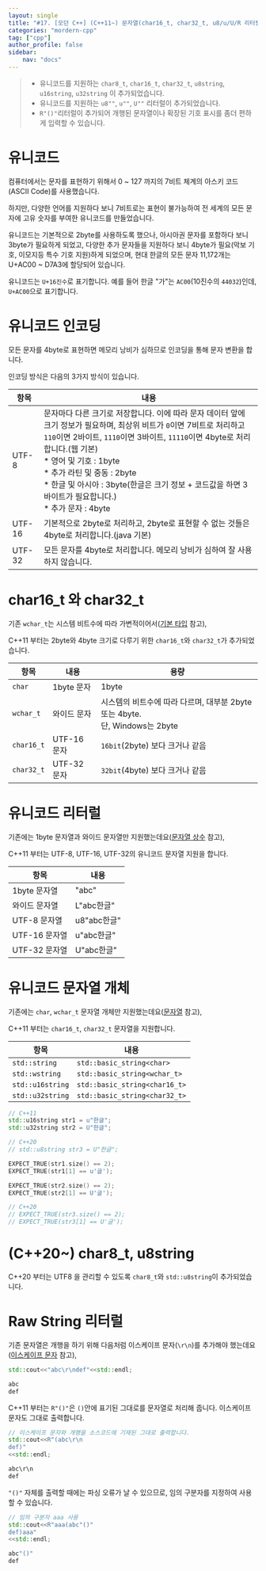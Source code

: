 ```yaml
---
layout: single
title: "#17. [모던 C++] (C++11~) 문자열(char16_t, char32_t, u8/u/U/R 리터럴, u16string, u32string) (C++20~) char8_t, u8string"
categories: "mordern-cpp"
tag: ["cpp"]
author_profile: false
sidebar: 
    nav: "docs"
---
```

> * 유니코드를 지원하는 `char8_t`, `char16_t`, `char32_t`, `u8string`, `u16string`, `u32string` 이 추가되었습니다.
> * 유니코드를 지원하는 `u8""`, `u""`, `U""` 리터럴이 추가되었습니다. 
> * `R"()"`리터럴이 추가되어 개행된 문자열이나 확장된 기호 표시를 좀더 편하게 입력할 수 있습니다.

# 유니코드

컴퓨터에서는 문자를 표현하기 위해서 0 ~ 127 까지의 7비트 체계의 아스키 코드(ASCII Code)를 사용했습니다.

하지만, 다양한 언어를 지원하다 보니 7비트로는 표현이 불가능하여 전 세계의 모든 문자에 고유 숫자를 부여한 유니코드를 만들었습니다. 

유니코드는 기본적으로 2byte를 사용하도록 했으나, 아시아권 문자를 포함하다 보니 3byte가 필요하게 되었고, 다양한 추가 문자들을 지원하다 보니 4byte가 필요(악보 기호, 이모지등 특수 기호 지원)하게 되었으며, 현대 한글의 모든 문자 11,172개는 U+AC00 ~ D7A3에 할당되어 있습니다.

유니코드는 `U+16진수`로 표기합니다. 예를 들어 한글 "가"는 `AC00`(10진수의 `44032`)인데, `U+AC00`으로 표기합니다.

# 유니코드 인코딩

모든 문자를 4byte로 표현하면 메모리 낭비가 심하므로 인코딩을 통해 문자 변환을 합니다.

인코딩 방식은 다음의 3가지 방식이 있습니다.

|항목|내용|
|--|--|
|UTF-8|문자마다 다른 크기로 저장합니다. 이에 따라 문자 데이터 앞에 크기 정보가 필요하며, 최상위 비트가 `0`이면 7비트로 처리하고 `110`이면 2바이트, `1110`이면 3바이트, `11110`이면 4byte로 처리합니다.(웹 기본)<br/>* 영어 및 기호 : 1byte<br/>* 추가 라틴 및 중동 : 2byte<br/>* 한글 및 아시아 : 3byte(한글은 크기 정보 + 코드값을 하면 3바이트가 필요합니다.)<br/>* 추가 문자 : 4byte
|UTF-16|기본적으로 2byte로 처리하고, 2byte로 표현할 수 없는 것들은 4byte로 처리합니다.(java 기본)|
|UTF-32|모든 문자를 4byte로 처리합니다. 메모리 낭비가 심하여 잘 사용하지 않습니다.|

# char16_t 와 char32_t

기존 `wchar_t`는 시스템 비트수에 따라 가변적이어서([기본 타입](https://tango1202.github.io/classic-cpp-guide/classic-cpp-guide-type/) 참고),

C++11 부터는 2byte와 4byte 크기로 다루기 위한 `char16_t`와 `char32_t`가 추가되었습니다.

|항목|내용|용량|
|--|--|--|
|`char`|1byte 문자|1byte|
|`wchar_t`|와이드 문자|시스템의 비트수에 따라 다르며, 대부분 2byte 또는 4byte.<br/>단, Windows는 2byte|
|`char16_t`| UTF-16 문자|`16bit`(2byte) 보다 크거나 같음|
|`char32_t`| UTF-32 문자|`32bit`(4byte) 보다 크거나 같음|

# 유니코드 리터럴

기존에는 1byte 문자열과 와이드 문자열만 지원했는데요([문자열 상수](https://tango1202.github.io/classic-cpp-guide/classic-cpp-guide-literals/#%EB%AC%B8%EC%9E%90%EC%97%B4-%EC%83%81%EC%88%98) 참고),

 C++11 부터는 UTF-8, UTF-16, UTF-32의 유니코드 문자열 지원을 합니다.

|항목|내용|
|--|--|
|1byte 문자열|"abc"|
|와이드 문자열|L"abc한글"|
|UTF-8 문자열|u8"abc한글"|
|UTF-16 문자열|u"abc한글"|
|UTF-32 문자열|U"abc한글"|


# 유니코드 문자열 개체

기존에는 `char`, `wchar_t` 문자열 개체만 지원했는데요([문자열](https://tango1202.github.io/classic-cpp-stl/classic-cpp-stl-string/) 참고),

C++11 부터는 `char16_t`, `char32_t` 문자열을 지원합니다.

|항목|내용|
|--|--|
|`std::string`|`std::basic_string<char>`|
|`std::wstring`|`std::basic_string<wchar_t>`|
|`std::u16string`|`std::basic_string<char16_t>`|
|`std::u32string`|`std::basic_string<char32_t>`|

```cpp
// C++11
std::u16string str1 = u"한글";
std::u32string str2 = U"한글";

// C++20
// std::u8string str3 = U"한글";

EXPECT_TRUE(str1.size() == 2);
EXPECT_TRUE(str1[1] == u'글'); 

EXPECT_TRUE(str2.size() == 2);
EXPECT_TRUE(str2[1] == U'글');

// C++20
// EXPECT_TRUE(str3.size() == 2);
// EXPECT_TRUE(str3[1] == U'글');
```

# (C++20~) char8_t, u8string

C++20 부터는 UTF8 을 관리할 수 있도록 `char8_t`와 `std::u8string`이 추가되었습니다.

# Raw String 리터럴

기존 문자열은 개행을 하기 위해 다음처럼 이스케이프 문자(`\r\n`)를 추가해야 했는데요([이스케이프 문자](https://tango1202.github.io/classic-cpp-guide/classic-cpp-guide-literals/#%EC%9D%B4%EC%8A%A4%EC%BC%80%EC%9D%B4%ED%94%84-%EB%AC%B8%EC%9E%90) 참고),

```cpp
std::cout<<"abc\r\ndef"<<std::endl;
```

```cpp
abc
def
```

C++11 부터는 `R"()"`은 `()`안에 표기된 그대로를 문자열로 처리해 줍니다. 이스케이프 문자도 그대로 출력합니다.

```cpp
// 이스케이프 문자와 개행을 소스코드에 기재된 그대로 출력합니다.
std::cout<<R"(abc\r\n
def)"
<<std::endl;
```

```cpp
abc\r\n
def
```

`"()"` 자체를 출력할 때에는 파싱 오류가 날 수 있으므로, 임의 구분자를 지정하여 사용할 수 있습니다.

```cpp
// 임의 구분자 aaa 사용
std::cout<<R"aaa(abc"()"
def)aaa"
<<std::endl;
```

```cpp
abc"()"
def
```
